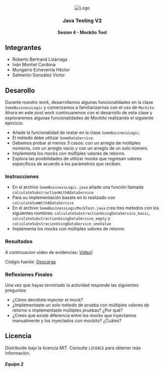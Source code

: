 <!-- PROJECT LOGO -->
<br />
<p align="center">
  <a>
    <img src="https://upload.wikimedia.org/wikipedia/commons/4/43/Cognizant_logo_2022.svg" alt="Logo">
  </a>

<h3 align="center">Java Testing V2</h3>
<h4 align="center">Sesion 4 - Mockito Tool</h4>

## Integrantes

* Roberto Bertrand Lizárraga
* Iván Montiel Cardona
* Mungarro Echeverría Héctor
* Salmerón González Victor

## Desarollo

Durante nuestro work, desarrollamos algunas funcionalidades en la clase `SomeBusinessLogic` y comenzamos a familiarizarnos con el uso de `Mockito`. Ahora en este post work continuaremos con el desarrollo de esta clase y exploraremos algunas funcionalidades de Mockito realizando el siguiente ejercicio:

* Añade la funcionalidad de restar en la clase `SomeBusinessLogic`.
* El método debe utilizar `SomeDataService`.
* Debemos probar al menos 3 casos: con un arreglo de múltiples números, con un arreglo vacío y con un arreglo de un solo número.
* Implementa los mocks con múltiples valores de retorno.
* Explora las posibilidades de utilizar mocks que regresan valores específicos de acuerdo a los parámetros que reciben.

### Instrucciones

* En el archivo `SomeBusinessLogic.java` añade una función llamada `calculateSubstractionWithADataService`
* Para su implementación basate en lo realizado con `calculateSumWithADataService`
* En el archivo `SomeBusinessLogicMockTest.java` crea tres metodos con los siguientes nombres: `calculateSubstractionUsingDataService_basic`, `calculateSubstractionUsingDataService_empty` y `calculateSubstracionUsingDataService_oneValue`
* Implementa los mocks con múltiples valores de retorno

### Resultados

A continuacion video de evidencias: [Video](https://replit.com/@IvnMontiel1/PostworksBedu#Sesion%204/Evidencia_Postwork-Sesion_04.mp4)]

Códgio fuente: [Descarga](https://replit.com/@IvnMontiel1/PostworksBedu#Sesion%204/postwork_Sesion04.zip)

### Reflexiones Finales

Una vez que hayas terminado la actividad responde las siguientes preguntas:

* ¿Cómo decidiste inyectar el mock?
* ¿Implementaste un solo método de prueba con múltiples valores de retorno o implementaste múltiples pruebas? ¿Por qué?
* ¿Crees que existe diferencia entre los mocks que inyectamos manualmente y los inyectados con mockito? ¿Cuáles?

## Licencia
Distribuido bajo la licencia MIT. Consulte `LICENCE` para obtener más información.

##### Equipo 2
